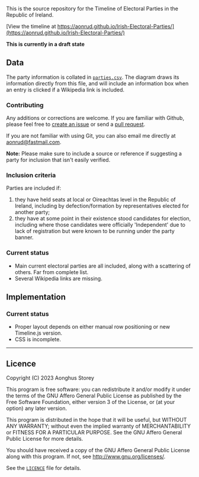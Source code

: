 This is the source repository for the Timeline of Electoral Parties in the Republic of Ireland.

[View the timeline at https://aonrud.github.io/Irish-Electoral-Parties/](https://aonrud.github.io/Irish-Electoral-Parties/)

**This is currently in a draft state**

## Data

The party information is collated in [`parties.csv`](parties.csv). The diagram draws its information directly from this file, and will include an information box when an entry is clicked if a Wikipedia link is included.

### Contributing

Any additions or corrections are welcome. If you are familiar with Github, please feel free to [create an issue](https://github.com/Aonrud/Irish-Electoral-Parties/issues) or send a [pull request](https://github.com/Aonrud/Irish-Electoral-Parties/pulls).

If you are not familiar with using Git, you can also email me directly at [aonrud@fastmail.com](mailto:aonrud@fastmail.com).

**Note:** Please make sure to include a source or reference if suggesting a party for inclusion that isn't easily verified.

### Inclusion criteria

Parties are included if:

1. they have held seats at local or Oireachtas level in the Republic of Ireland, including by defection/formation by representatives elected for another party;
2. they have at some point in their existence stood candidates for election, including where those candidates were officially 'Independent' due to lack of registration but were known to be running under the party banner.

### Current status

* Main current electoral parties are all included, along with a scattering of others. Far from complete list.
* Several Wikipedia links are missing.

## Implementation

### Current status

* Proper layout depends on either manual row positioning or new Timeline.js version.
* CSS is incomplete.

* * *

## Licence

Copyright (C) 2023 Aonghus Storey

This program is free software: you can redistribute it and/or modify
it under the terms of the GNU Affero General Public License as published by
the Free Software Foundation, either version 3 of the License, or
(at your option) any later version.

This program is distributed in the hope that it will be useful,
but WITHOUT ANY WARRANTY; without even the implied warranty of
MERCHANTABILITY or FITNESS FOR A PARTICULAR PURPOSE.  See the
GNU Affero General Public License for more details.

You should have received a copy of the GNU Affero General Public License
along with this program.  If not, see <http://www.gnu.org/licenses/>.

See the [`LICENCE`](LICENCE) file for details.


